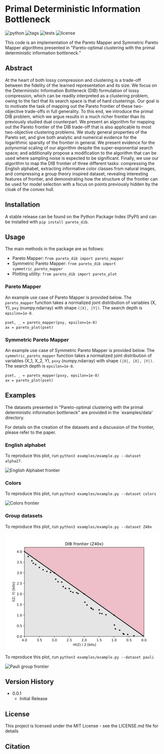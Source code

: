 # Primal Deterministic Information Bottleneck

![python](https://img.shields.io/badge/python-3.7%20%7C%203.8%20%7C%203.9-blue)
![tags](https://img.shields.io/github/v/tag/andrewktan/pareto_dib)
![tests](https://github.com/andrewktan/pareto_dib/actions/workflows/ci.yml/badge.svg)
![license](https://img.shields.io/github/license/andrewktan/pareto_dib)

This code is an implementation of the Pareto Mapper and Symmetric Pareto Mapper algorithms presented in "Pareto-optimal clustering with the primal deterministic information bottleneck."

## Abstract
At the heart of both lossy compression and clustering is a trade-off between the fidelity of the learned representation and its size.
We focus on the Deterministic Information Bottleneck (DIB) formulation of lossy compression, which can be readily interpreted as a clustering problem, owing to the fact that its search space is that of hard clusterings.
Our goal is to motivate the task of mapping out the Pareto frontier of these two-objective trade-offs in full generality.
To this end, we introduce the primal DIB problem, which we argue results in a much richer frontier than its previously studied dual counterpart.
We present an algorithm for mapping out the Pareto frontier of the DIB trade-off that is also applicable to most two-objective clustering problems.
We study general properties of the Pareto set, and give both analytic and numerical evidence for the logarithmic sparsity of the frontier in general.
We present evidence for the polynomial scaling of our algorithm despite the super-exponential search space;
and additionally propose a modification to the algorithm that can be used where sampling noise is expected to be significant.
Finally, we use our algorithm to map the DIB frontier of three different tasks: compressing the English alphabet, extracting informative color classes from natural images, and compressing a group theory inspired dataset, revealing interesting features of frontier, and demonstrating how the structure of the frontier can be used for model selection with a focus on points previously hidden by the cloak of the convex hull.

## Installation

A stable release can be found on the Python Package Index (PyPI) and can be installed with `pip install pareto_dib`.

## Usage

The main methods in the package are as follows:
- Pareto Mapper: `from pareto_dib import pareto_mapper`
- Symmetric Pareto Mapper: `from pareto_dib import symmetric_pareto_mapper`
- Plotting utility: `from pareto_dib import pareto_plot`

### Pareto Mapper

An example use case of Pareto Mapper is provided below.
The `pareto_mapper` function takes a normalized joint distribution of variables (X, Y), `pxy` (numpy.ndarray) with shape `(|X|, |Y|)`.
The search depth is `epsilon=1e-8`.

```
pset, _ = pareto_mapper(pxy, epsilon=1e-8)
ax = pareto_plot(pset)
```

### Symmetric Pareto Mapper

An example use case of Symmetric Pareto Mapper is provided below.
The `symmetric_pareto_mapper` function takes a normalized joint distribution of variables (X_1, X_2, Y), `pxxy` (numpy.ndarray) with shape `(|X|, |X|, |Y|)`.
The search depth is `epsilon=1e-8`.

```
pset, _ = pareto_mapper(pxxy, epsilon=1e-8)
ax = pareto_plot(pset)
```

## Examples

The datasets presented in "Pareto-optimal clustering with the primal deterministic information bottleneck" are provided in the `examples/data' directory.

For details on the creation of the datasets and a discussion of the frontier, please refer to the paper.

### English alphabet
To reproduce this plot, run `python3 examples/example.py --dataset alpha27`.

![English Alphabet frontier](https://github.com/andrewktan/pareto_dib/tree/main/images/alpha27.jpg)

### Colors
To reproduce this plot, run `python3 examples/example.py --dataset colors`

![Colors frontier](https://github.com/andrewktan/pareto_dib/tree/main/images/colors.jpg)

### Group datasets
To reproduce this plot, run `python3 examples/example.py --dataset Z40x`

![Z40x group frontier](https://github.com/andrewktan/pareto_dib/blob/main/images/Z40x.jpg)

To reproduce this plot, run `python3 examples/example.py --dataset pauli`

![Pauli group frontier](https://github.com/andrewktan/pareto_dib/tree/main/images/pauli.jpg)

## Version History

* 0.0.1
    * Initial Release

## License

This project is licensed under the MIT License - see the LICENSE.md file for details

## Citation
